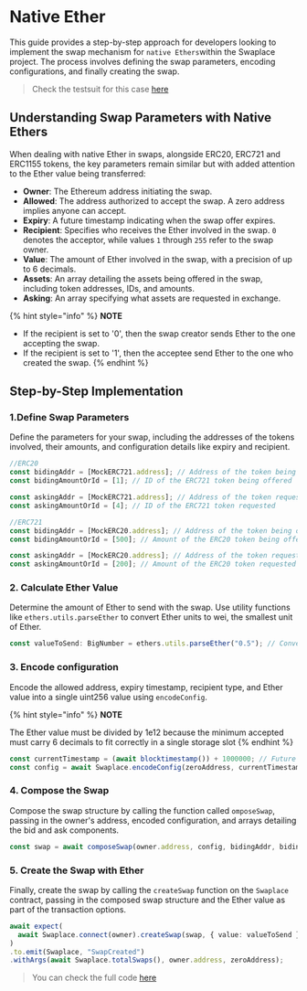 # Native Ether

This guide provides a step-by-step approach for developers looking to implement the swap mechanism for `native Ethers`within the Swaplace project.  The process involves defining the swap parameters, encoding configurations, and finally creating the swap.

> Check the testsuit for this case [here](https://github.com/blockful-io/swaplace-contracts/blob/026d8cc3bc871936a2737e6e45ae1afb290dd05d/test/TestSwaplace.test.ts#L514)

## Understanding Swap Parameters with Native Ethers

When dealing with native Ether in swaps, alongside ERC20, ERC721 and ERC1155 tokens, the key parameters remain similar but with added attention to the Ether value being transferred:

* **Owner**: The Ethereum address initiating the swap.
* **Allowed**: The address authorized to accept the swap. A zero address implies anyone can accept.
* **Expiry**: A future timestamp indicating when the swap offer expires.
* **Recipient**: Specifies who receives the Ether involved in the swap. `0` denotes the acceptor, while values `1` through `255` refer to the swap owner.
* **Value**: The amount of Ether involved in the swap, with a precision of up to 6 decimals.
* **Assets**: An array detailing the assets being offered in the swap, including token addresses, IDs, and amounts.
* **Asking**: An array specifying what assets are requested in exchange.

{% hint style="info" %}
**NOTE**

* If the recipient is set to '0', then the swap creator sends Ether to the one accepting the swap.
* If the recipient is set to '1', then the acceptee send Ether to the one who created the swap.
{% endhint %}

## Step-by-Step Implementation

### 1.Define Swap Parameters

Define the parameters for your swap, including the addresses of the tokens involved, their amounts, and configuration details like expiry and recipient.

```typescript
//ERC20
const bidingAddr = [MockERC721.address]; // Address of the token being offered
const bidingAmountOrId = [1]; // ID of the ERC721 token being offered

const askingAddr = [MockERC721.address]; // Address of the token requested
const askingAmountOrId = [4]; // ID of the ERC721 token requested

//ERC721
const bidingAddr = [MockERC20.address]; // Address of the token being offered
const bidingAmountOrId = [500]; // Amount of the ERC20 token being offered

const askingAddr = [MockERC20.address]; // Address of the token requested
const askingAmountOrId = [200]; // Amount of the ERC20 token requested
```

### 2. Calculate Ether Value

Determine the amount of Ether to send with the swap. Use utility functions like `ethers.utils.parseEther` to convert Ether units to wei, the smallest unit of Ether.

```typescript
const valueToSend: BigNumber = ethers.utils.parseEther("0.5"); // Convert 0.5 Ether to wei
```

### 3. Encode configuration

Encode the allowed address, expiry timestamp, recipient type, and Ether value into a single uint256 value using `encodeConfig`.

{% hint style="info" %}
**NOTE**&#x20;

The Ether value must be divided by 1e12 because the minimum accepted must carry 6 decimals to fit correctly in a single storage slot
{% endhint %}

```typescript
const currentTimestamp = (await blocktimestamp()) + 1000000; // Future timestamp for expiry
const config = await Swaplace.encodeConfig(zeroAddress, currentTimestamp, 0, valueToSend.div(1e12));
```

### 4. Compose the Swap

Compose the swap structure by calling the function called `omposeSwap`, passing in the owner's address, encoded configuration, and arrays detailing the bid and ask components.

```typescript
const swap = await composeSwap(owner.address, config, bidingAddr, bidingAmountOrId, askingAddr, askingAmountOrId);
```

### 5. Create the Swap with Ether

Finally, create the swap by calling the `createSwap` function on the `Swaplace` contract, passing in the composed swap structure and the Ether value as part of the transaction options.

```typescript
await expect(
  await Swaplace.connect(owner).createSwap(swap, { value: valueToSend }),
)
.to.emit(Swaplace, "SwapCreated")
.withArgs(await Swaplace.totalSwaps(), owner.address, zeroAddress);
```

> You can check the full code [here](https://github.com/blockful-io/swaplace-contracts/blob/026d8cc3bc871936a2737e6e45ae1afb290dd05d/contracts/Swaplace.sol)
